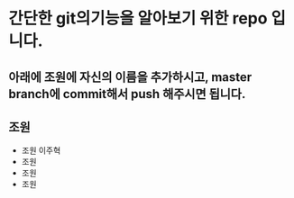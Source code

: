 
# 간단한 git의기능을 알아보기 위한 repo 입니다.

## 아래에 조원에 자신의 이름을 추가하시고, master branch에 commit해서 push 해주시면 됩니다.

## 조원

- 조원 이주혁 
- 조원 
- 조원 
- 조원 
